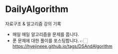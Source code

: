 # DailyAlgorithm
자료구조 &amp; 알고리즘 강의 기록

- 매일 매일 알고리즘을 문제를 풉니다. 
- 푼 문제에 대한 풀이를 포스팅합니다. 👉🏻https://hyejineee.github.io/tags/DSAndAlgorithm
